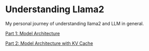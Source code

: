 # Understanding Llama2

My personal journey of understanding llama2 and LLM in general.



[Part 1: Model Architecture](https://publish.obsidian.md/jimw/Publish/Understanding+LLaMA2+Part+1+Model+Architecture)

[Part 2: Model Architecture with KV Cache](https://publish.obsidian.md/jimw/Publish/Understanding+LLaMA2+Part+2+KV+Cache)
